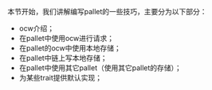 本节开始，我们讲解编写pallet的一些技巧，主要分为以下部分：
* ocw介绍；
* 在pallet中使用ocw进行请求；
* 在pallet的ocw中使用本地存储；
* 在pallet中链上写本地存储；
* 在pallet中使用其它pallet（使用其它pallet的存储）；
* 为某些trait提供默认实现；
